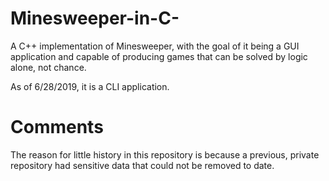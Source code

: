 # Minesweeper-in-C-
A C++ implementation of Minesweeper, with the goal of it being a GUI application and capable of producing games that can be solved by logic alone, not chance.

As of 6/28/2019, it is a CLI application. 

# Comments
The reason for little history in this repository is because a previous, private repository had sensitive data that could not be removed to date.

